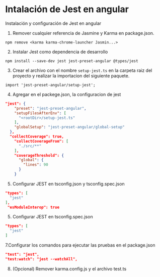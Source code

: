 # Intalación de Jest en angular 
Instalación y configuración de Jest en angular

1. Remover cualquier referencia de  Jasmine y Karma en package.json.

```
npm remove <karma karma-chrome-launcher Jasmin...>
```

2. Instalar Jest como dependencia de desarrollo

```
npm install --save-dev jest jest-preset-angular @types/jest
```

3. Crear el archivo con el nombre ```setup-jest.ts``` en la carpeta raiz del proyecto y realizar la importacion del siguiente paquete.

```
import 'jest-preset-angular/setup-jest';
```

4. Agregar en el packege.json, la configuracion de jest

```package.json
"jest": {
    "preset": "jest-preset-angular",
    "setupFilesAfterEnv": [
      "<rootDir>/setup-jest.ts"
    ],
    "globalSetup": "jest-preset-angular/global-setup"
  },
  "collectCoverage": true,
    "collectCoverageFrom": [
      "./src/**"
    ],
    "coverageThreshold": {
      "global": {
        "lines": 90
      }
    }
```
5. Configurar JEST en tsconfig.json y tsconfig.spec.json
```tsconfig.json
"types": [
  "jest"
],
 "esModuleInterop": true
```
5. Configurar JEST en tsconfig.spec.json
```tsconfig.json
"types": [
  "jest"
]
```

7.Configurar los comandos para ejecutar las pruebas en el package.json
```package.json
"test": "jest",
"test:watch": "jest --watchAll",
```
8. (Opcional) Remover karma.config.js y el archivo test.ts

